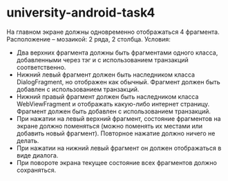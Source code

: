 university-android-task4
========================
На главном экране должны одновременно отображаться 4 фрагмента. Расположение –  мозаикой: 2 ряда, 2 столбца.
Условия:
* Два верхних фрагмента должны быть фрагментами одного класса, добавленными через тэг <fragment> и с использованием транзакций соответственно.
* Нижний левый фрагмент должен быть наследником класса DialogFragment, но отображен как обычный. Фрагмент должен быть добавлен с использованием транзакций.
* Нижний правый фрагмент должен быть наследником класса WebViewFragment и отображать какую-либо интернет страницу. Фрагмент должен быть добавлен с использованием транзакций.
* При нажатии на левый верхний фрагмент, состояние фрагментов на экране должно поменяться (можно поменять их местами или добавить новый фрагмент). Повторное нажатие должно ничего не делать.
* При нажатии на нижний левый фрагмент он должен отображаться в виде диалога.
* При повороте экрана текущее состояние всех фрагментов должно сохраняться.
